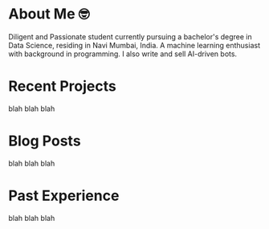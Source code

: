   
<h1>About Me 🤓</h1>
Diligent and Passionate student currently pursuing
a bachelor's degree in Data Science, residing in 
Navi Mumbai, India. A machine learning enthusiast
with background in programming. I also write and
sell AI-driven bots. 
<h1>Recent Projects</h1>
blah blah blah
<h1>Blog Posts</h1>
blah blah blah
<h1>Past Experience</h1>
blah blah blah
